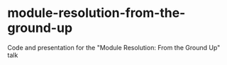 # module-resolution-from-the-ground-up
Code and presentation for the "Module Resolution: From the Ground Up" talk
